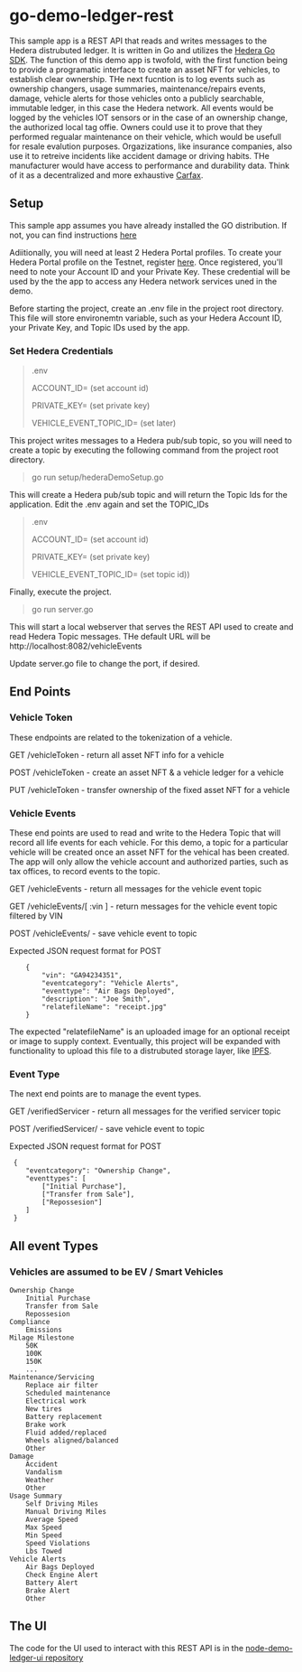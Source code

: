 # go-demo-ledger-rest

This sample app is a REST API that reads and writes messages to the Hedera distrubuted ledger.  It is written in Go and utilizes the [Hedera Go SDK](https://github.com/hashgraph/hedera-sdk-go). The function of this demo app is twofold, with the first function being to provide a programatic interface to create an asset NFT for vehicles, to establish clear ownership.  THe next fucntion is to log  events such as ownership changers, usage summaries, maintenance/repairs events, damage, vehicle alerts for those vehicles onto a publicly searchable, immutable ledger, in this case the Hedera network.  All events would be logged by the vehicles IOT sensors or in the case of an ownership change, the authorized local tag offie.  Owners could use it to prove that they performed regualar maintenance on their vehicle, which would be usefull for resale evalution purposes.  Orgazizations, like insurance companies, also use it to retreive incidents like accident damage or driving habits.  THe manufacturer would have access to  performance and durability data.  Think of it as a decentralized and more exhaustive [Carfax](https://www.carfax.com/vehicle-history-reports/).  

## Setup

This sample app assumes you have already installed the GO distribution.  If not, you can find instructions [here](https://golang.org/doc/install)

Adiitionally, you will need at least 2 Hedera Portal profiles. To create your Hedera Portal profile on the Testnet, register [here](https://portal.hedera.com/register).  Once registered, you'll need to note your Account ID and your Private Key.  These credential will be used by the the app to access any Hedera network services uned in the demo.

Before starting the project, create an .env file in the project root directory.  This file will store environemtn variable, such as your Hedera Account ID, your Private Key, and Topic IDs used by the app.

### Set Hedera Credentials

> .env
>
> ACCOUNT_ID= (set account id)
>
> PRIVATE_KEY= (set private key)
>
> VEHICLE_EVENT_TOPIC_ID= (set later)

This project writes messages to a Hedera pub/sub topic, so you will need to create a topic by executing the following command from the project root directory.

> go run setup/hederaDemoSetup.go

This will create a Hedera pub/sub topic and will return the Topic Ids for the application.
Edit the .env again and set the TOPIC_IDs

> .env
>
> ACCOUNT_ID= (set account id)
>
> PRIVATE_KEY= (set private key)
>
> VEHICLE_EVENT_TOPIC_ID= (set topic id))

Finally, execute the project.

> go run server.go

This will start a local webserver that serves the REST API used to create and read Hedera Topic messages.
THe default URL will be http://localhost:8082/vehicleEvents

Update server.go file to change the port, if desired.

## End Points

### Vehicle Token
These endpoints are related to the tokenization of a vehicle.

GET /vehicleToken - return all asset NFT info for a vehicle

POST /vehicleToken - create an asset NFT & a vehicle ledger for a vehicle

PUT /vehicleToken - transfer ownership of the fixed asset NFT for a vehicle

### Vehicle Events
These end points are used to read and write to the Hedera Topic that will record all life events for each vehicle.  For this demo, a topic for a particular vehicle will be created once an asset NFT for the vehical has been created.  The app will only allow the vehicle account and authorized parties, such as tax offices, to record events to the topic.

GET /vehicleEvents - return all messages for the vehicle event topic

GET /vehicleEvents/[ :vin ] - return messages for the vehicle event topic filtered by VIN

POST /vehicleEvents/ - save vehicle event to topic

Expected JSON request format for POST
```
    {
        "vin": "GA94234351",
        "eventcategory": "Vehicle Alerts",
        "eventtype": "Air Bags Deployed",
        "description": "Joe Smith",
        "relatefileName": "receipt.jpg"
    }
```

The expected "relatefileName" is an uploaded image for an optional receipt or image to supply context.  Eventually, this project will be expanded with functionality to upload this file to a distrubuted storage layer, like [IPFS](https://ipfs.io/). 
  
### Event Type
The next end points are to manage the event types.  

GET /verifiedServicer - return all messages for the verified servicer topic

POST /verifiedServicer/ - save vehicle event to topic

Expected JSON request format for POST
```
 {
    "eventcategory": "Ownership Change",
    "eventtypes": [
        ["Initial Purchase"],
        ["Transfer from Sale"],
        ["Repossesion"]
    ]
 }
```

## All event Types
### Vehicles are assumed to be EV / Smart Vehicles
```
Ownership Change
	Initial Purchase
	Transfer from Sale
	Repossesion
Compliance
	Emissions
Milage Milestone
	50K
	100K
	150K
    ...
Maintenance/Servicing
	Replace air filter
	Scheduled maintenance
	Electrical work
	New tires
	Battery replacement
	Brake work
	Fluid added/replaced
	Wheels aligned/balanced
	Other
Damage
	Accident
	Vandalism
	Weather
	Other
Usage Summary
	Self Driving Miles
	Manual Driving Miles
	Average Speed
	Max Speed
	Min Speed
	Speed Violations
	Lbs Towed
Vehicle Alerts
	Air Bags Deployed
	Check Engine Alert
	Battery Alert
	Brake Alert
	Other
```
## The UI  
The code for the UI used to interact with this REST API is in the [node-demo-ledger-ui repository](https://github.com/droatl2000/node-demo-ledger-ui)

